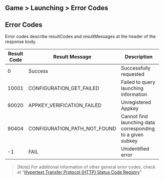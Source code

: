 ## Game > Launching > Error Codes 
## Error Codes 

Error codes describe resultCodes and resultMessages at the header of the response body. 

| Result Code | Result Message | Description |
| --- | --- | --- |
| 0 | Success | Successfully requested |
| 10001 | CONFIGURATION_GET_FAILED | Failed to query launching information |
| 90020 | APPKEY_VERIFICATION_FAILED | Unregistered Appkey |
| 90404 | CONFIGURATION_PATH_NOT_FOUND | Cannot find launching data corresponding to a given subkey |
| -1 | FAIL | Unidentified error |

> [Note]
> For additional information of other general error codes, check at "[Hypertext Transfer Protocol (HTTP) Status Code Registry](http://www.iana.org/assignments/http-status-codes/http-status-codes.xhtml)"